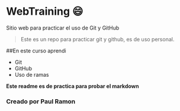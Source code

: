 # WebTraining :smile: 
Sitio web para practicar el uso de Git y GitHub
> Este es un repo para practicar git y github, es de uso personal.

##En este curso aprendi 
- Git
- GitHub
- Uso de ramas

**Este readme es de practica para probar el markdown**

### Creado por Paul Ramon